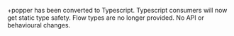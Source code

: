 +popper has been converted to Typescript. Typescript consumers will now get static type safety. Flow types are no longer provided. No API or behavioural changes.